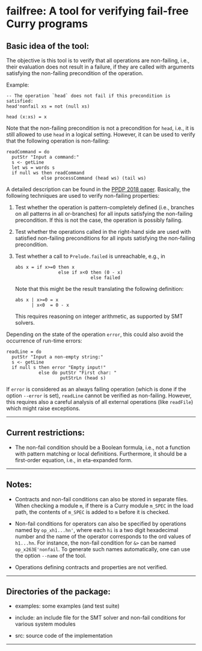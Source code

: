 failfree: A tool for verifying fail-free Curry programs
=======================================================

Basic idea of the tool:
-----------------------

The objective is this tool is to verify that all operations are non-failing,
i.e., their evaluation does not result in a failure, if they are called
with arguments satisfying the non-failing precondition of the operation.

Example:

    -- The operation `head` does not fail if this precondition is satisfied:
    head'nonfail xs = not (null xs)
    
    head (x:xs) = x

Note that the non-failing precondition is not a precondition for `head`,
i.e., it is still allowed to use `head` in a logical setting.
However, it can be used to verify that the following operation
is non-failing:

    readCommand = do
      putStr "Input a command:"
      s <- getLine
      let ws = words s
      if null ws then readCommand
                 else processCommand (head ws) (tail ws)

A detailed description can be found in the
[PPDP 2018 paper](https://doi.org/10.1145/3236950.3236957).
Basically, the following techniques are used to verify non-failing properties:

1. Test whether the operation is pattern-completely defined
   (i.e., branches on all patterns in all or-branches)
   for all inputs satisfying the non-failing precondition.
   If this is not the case, the operation is possibly failing.

2. Test whether the operations called in the right-hand side
   are used with satisfied non-failing preconditions
   for all inputs satisfying the non-failing precondition.
    
3. Test whether a call to `Prelude.failed` is unreachable, e.g., in

       abs x = if x>=0 then x
                       else if x<0 then (0 - x)
                                   else failed

   Note that this might be the result translating the following definition:

       abs x | x>=0 = x
             | x<0  = 0 - x

   This requires reasoning on integer arithmetic, as supported by SMT solvers.


Depending on the state of the operation `error`,
this could also avoid the occurrence of run-time errors:

    readLine = do
      putStr "Input a non-empty string:"
      s <- getLine
      if null s then error "Empty input!"
                else do putStr "First char: "
                        putStrLn (head s)

If `error` is considered as an always failing operation
(which is done if the option `--error` is set),
`readLine` cannot be verified as non-failing.
However, this requires also a careful analysis
of all external operations (like `readFile`)
which might raise exceptions.

---------------------------------------------------------------------------

Current restrictions:
---------------------

- The non-fail condition should be a Boolean formula, i.e.,
  not a function with pattern matching or local definitions.
  Furthermore, it should be a first-order equation, i.e.,
  in eta-expanded form.
  

---------------------------------------------------------------------------

Notes:
------

- Contracts and non-fail conditions can also be stored in separate
  files. When checking a module `m`, if there is a Curry module `m_SPEC`
  in the load path, the contents of `m_SPEC` is added to `m` before
  it is checked.

- Non-fail conditions for operators can also be specified by
  operations named by `op_xh1...hn'`, where each
  `hi` is a two digit hexadecimal number and the name
  of the operator corresponds to the ord values of `h1...hn`.
  For instance, the non-fail condition for `&>` can be named
  `op_x263E'nonfail`. To generate such names automatically,
  one can use the option `--name` of the tool.

- Operations defining contracts and properties are not verified.

---------------------------------------------------------------------------

Directories of the package:
---------------------------

* examples: some examples (and test suite)

* include: an include file for the SMT solver and non-fail conditions
  for various system modules

* src: source code of the implementation

---------------------------------------------------------------------------

